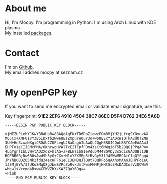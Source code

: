 # About me
Hi, I'm Mocpy. I'm programming in Python. I'm using Arch Linux with KDE plasma.  
My installed [packages](https://github.com/Mocpy/dotfiles).

# Contact
I'm on [Github](https://github.com/Mocpy).  
My email addres mocpy at seznam.cz

# My openPGP key
If you want to send me encrypted email or validate email signature, use this.

Key fingerprint: **91E2 2EF6 491C 4504 38C7 86EC D5F4 D762 34E6 5A6D**
```
-----BEGIN PGP PUBLIC KEY BLOCK-----

xjMEZUPLehYJKwYBBAHaRw8BAQdAgFK+TD6DpZiawzFOm8MjYH2jLfrg9YOxuvAX
M65Cx+XNF01vY3B5IDxtb2NweUBzZXpuYW0uY3o+wo8EExYIADcWIQTkA2dOTZNn
3UN+HnBzxaNXgiCRDAUCZUPLegUJBaOagAIbAwQLCQgHBRUICQoLBRYCAwEAAAoJ
EHPFo1eCIJEMrPMA/0KnrwoHVAlTxE2TFpfFOm4XsCt6MWqioT5b2BQGjPPqAP4y
4LqYgnlIbLvWvtAO2XdZ+hlAG+aFBLWzib8IeVduDM44BGVDy3sSCisGAQQBl1UB
BQEBB0BjDw6B8vAwd9h5yG+CXvzM1xYZXMBp5fRvGyV3lJ4SWwMBCAfCfgQYFggA
JhYhBOQDZ05Nk2fdQ34ecHPFo1eCIJEMBQJlQ8t7BQkFo5qAAhsMAAoJEHPFo1eC
IJEMjEYA/3fUKo8MqQ8gJbwSVPcZoRvkUmtPwmFMNFjHHtSs3MsDAQCosVzOQWmV
wMsw1xVcemd4Bxw4CFWVZhX/KWZ7QuY6Dg==
=Piub
-----END PGP PUBLIC KEY BLOCK-----
```